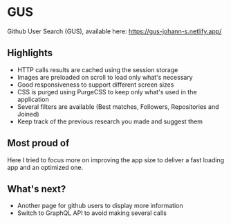 # GUS

Github User Search (GUS), available here: https://gus-johann-s.netlify.app/

## Highlights

- HTTP calls results are cached using the session storage
- Images are preloaded on scroll to load only what's necessary
- Good responsiveness to support different screen sizes
- CSS is purged using PurgeCSS to keep only what's used in the application
- Several filters are available (Best matches, Followers, Repositories and Joined)
- Keep track of the previous research you made and suggest them

## Most proud of

Here I tried to focus more on improving the app size to deliver a fast loading app and an optimized one.

## What's next?

- Another page for github users to display more information
- Switch to GraphQL API to avoid making several calls

